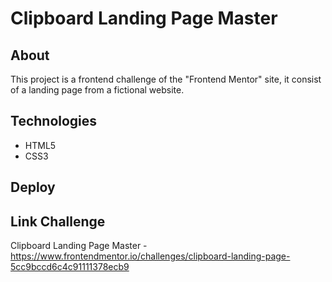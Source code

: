 # Clipboard Landing Page Master

## About
This project is a frontend challenge of the "Frontend Mentor" site, it consist of a landing page from a fictional website.

## Technologies
-  HTML5
-  CSS3

## Deploy

## Link Challenge

Clipboard Landing Page Master - https://www.frontendmentor.io/challenges/clipboard-landing-page-5cc9bccd6c4c91111378ecb9